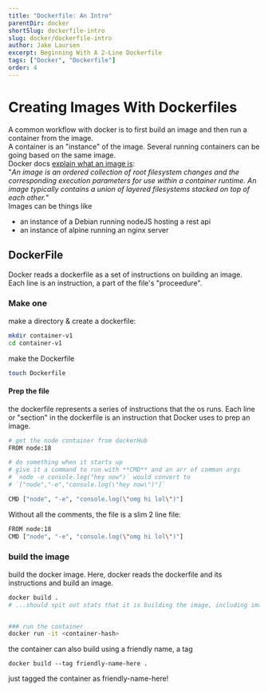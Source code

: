 ```yaml
---
title: "Dockerfile: An Intro"
parentDir: docker
shortSlug: dockerfile-intro
slug: docker/dockerfile-intro
author: Jake Laursen
excerpt: Beginning With A 2-Line Dockerfile 
tags: ["Docker", "Dockerfile"]
order: 4
---
```


# Creating Images With Dockerfiles
A common workflow with docker is to first build an image and then run a container from the image.  
A container is an "instance" of the image. Several running containers can be going based on the same image.  
Docker docs [explain what an image is](https://docs.docker.com/glossary/#container-image):  
"_An image is an ordered collection of root filesystem changes and the corresponding execution parameters for use within a container runtime. An image typically contains a union of layered filesystems stacked on top of each other._"   
Images can be things like
- an instance of a Debian running nodeJS hosting a rest api
- an instance of alpine running an nginx server

## DockerFile
Docker reads a dockerfile as a set of instructions on building an image. Each line is an instruction, a part of the file's "proceedure".

### Make one
make a directory & create a dockerfile:
```bash
mkdir container-v1
cd container-v1
```

make the Dockerfile
```bash 
touch Dockerfile
```
#### Prep the file
the dockerfile represents a series of instructions that the os runs. Each line or "section" in the dockerfile is an instruction that Docker uses to prep an image.

```bash
# get the node container from dockerHub
FROM node:18

# do something when it starts up
# give it a command to run with **CMD** and an arr of comman args
# `node -e console.log("hey now")` would convert to 
# `["node","-e","console.log(\"hey now\")"]`

CMD ["node", "-e", "console.log(\"omg hi lol\")"]
```

Without all the comments, the file is a slim 2 line file:
```bash
FROM node:18
CMD ["node", "-e", "console.log(\"omg hi lol\")"]
```

### build the image
build the docker image. Here, docker reads the dockerfile and its instructions and build an image.
```bash
docker build .
# ...should spit out stats that it is building the image, including image name and a hash of the image


### run the container
docker run -it <container-hash>
```

the container can also build using a friendly name, a tag

```docker build --tag friendly-name-here .```

just tagged the container as friendly-name-here!
